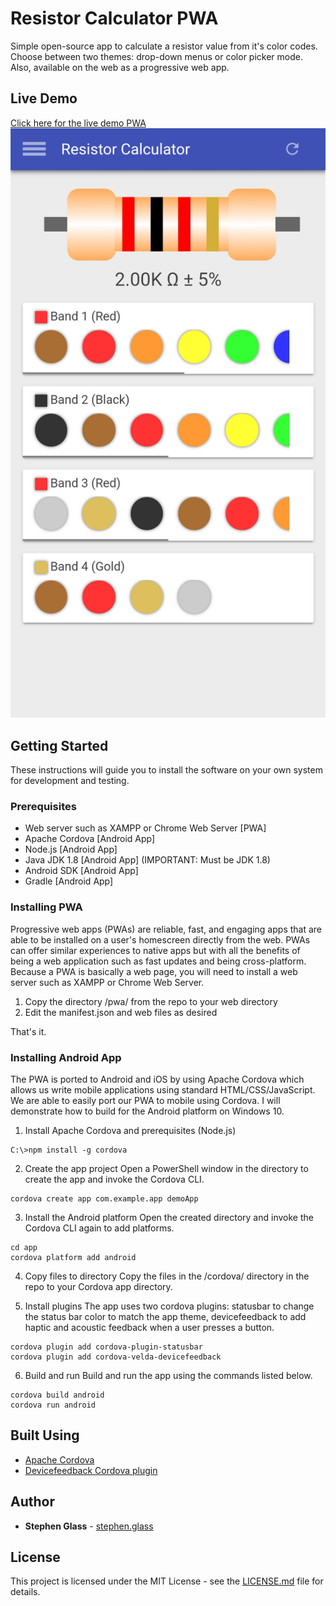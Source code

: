 # Resistor Calculator PWA

Simple open-source app to calculate a resistor value from it's color codes. Choose between two themes: drop-down menus or color picker mode. Also, available on the web as a progressive web app. 

## Live Demo
[Click here for the live demo PWA](https://stephen.glass/resistor)
![Screenshot of PWA](screenshot.jpg)

## Getting Started

These instructions will guide you to install the software on your own system for development and testing.

### Prerequisites

* Web server such as XAMPP or Chrome Web Server [PWA]
* Apache Cordova [Android App]
* Node.js [Android App] 
* Java JDK 1.8 [Android App] (IMPORTANT: Must be JDK 1.8)
* Android SDK [Android App]
* Gradle [Android App]

### Installing PWA

Progressive web apps (PWAs) are reliable, fast, and engaging apps that are able to be installed on a user's homescreen directly from the web. PWAs can offer similar experiences to native apps but with all the benefits of being a web application such as fast updates and being cross-platform. Because a PWA is basically a web page, you will need to install a web server such as XAMPP or Chrome Web Server.

1. Copy the directory /pwa/ from the repo to your web directory
2. Edit the manifest.json and web files as desired

That's it.

### Installing Android App

The PWA is ported to Android and iOS by using Apache Cordova which allows us write mobile applications using standard HTML/CSS/JavaScript. We are able to easily port our PWA to mobile using Cordova. I will demonstrate how to build for the Android platform on Windows 10.

1. Install Apache Cordova and prerequisites (Node.js)
```
C:\>npm install -g cordova
```

2. Create the app project
Open a PowerShell window in the directory to create the app and invoke the Cordova CLI.
```
cordova create app com.example.app demoApp
```

3. Install the Android platform
Open the created directory and invoke the Cordova CLI again to add platforms.
``` 
cd app
cordova platform add android
```

4. Copy files to directory
Copy the files in the /cordova/ directory in the repo to your Cordova app directory.

5. Install plugins
The app uses two cordova plugins: statusbar to change the status bar color to match the app theme, devicefeedback to add haptic and acoustic feedback when a user presses a button.
```
cordova plugin add cordova-plugin-statusbar
cordova plugin add cordova-velda-devicefeedback
```

6. Build and run
Build and run the app using the commands listed below.
```
cordova build android
cordova run android
```

## Built Using
* [Apache Cordova](https://github.com/apache/cordova-cli)
* [Devicefeedback Cordova plugin](https://github.com/VVelda/device-feedback)

## Author
* **Stephen Glass** - [stephen.glass](https://stephen.glass)

## License
This project is licensed under the MIT License - see the [LICENSE.md](LICENSE.md) file for details.